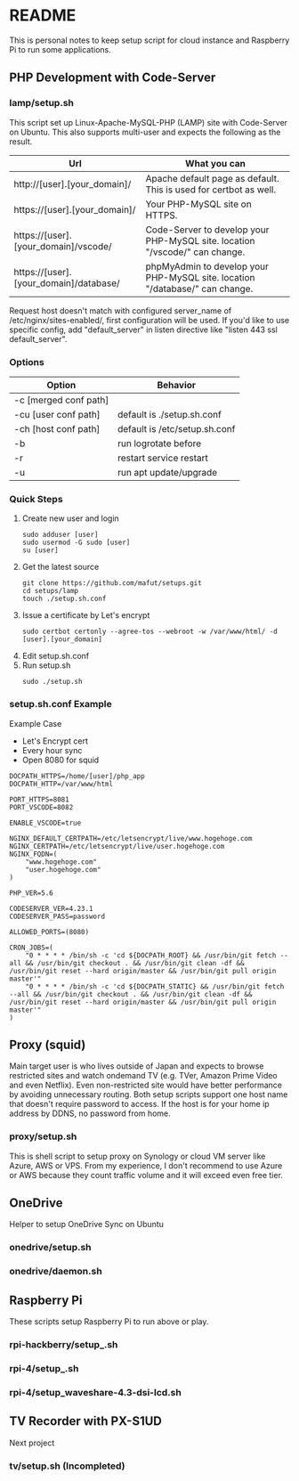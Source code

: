 # README

This is personal notes to keep setup script for cloud instance and Raspberry Pi to run some applications.

## PHP Development with Code-Server

### lamp/setup.sh

This script set up Linux-Apache-MySQL-PHP (LAMP) site with Code-Server on Ubuntu. This also supports multi-user and expects the following as the result.

| Url                                    | What you can                                                                 |
| -------------------------------------- | ---------------------------------------------------------------------------- |
| http://[user].[your_domain]/           | Apache default page as default. This is used for certbot as well.            |
| https://[user].[your_domain]/          | Your PHP-MySQL site on HTTPS.                                                |
| https://[user].[your_domain]/vscode/   | Code-Server to develop your PHP-MySQL site. location "/vscode/" can change.  |
| https://[user].[your_domain]/database/ | phpMyAdmin to develop your PHP-MySQL site. location "/database/" can change. |

Request host doesn't match with configured server_name of /etc/nginx/sites-enabled/, first configuration will be used.
If you'd like to use specific config, add "default_server" in listen directive like "listen 443 ssl default_server".

### Options

| Option                 | Behavior                      |
| ---------------------- | ----------------------------- |
| -c  [merged conf path] |
| -cu [user conf path]   | default is ./setup.sh.conf    |
| -ch [host conf path]   | default is /etc/setup.sh.conf |
| -b                     | run logrotate before          |
| -r                     | restart service restart       |
| -u                     | run apt update/upgrade        |

### Quick Steps
1. Create new user and login
    ```
    sudo adduser [user]
    sudo usermod -G sudo [user]
    su [user]
    ```
2. Get the latest source
    ```
    git clone https://github.com/mafut/setups.git
    cd setups/lamp
    touch ./setup.sh.conf
    ```
3. Issue a certificate by Let's encrypt
    ```
    sudo certbot certonly --agree-tos --webroot -w /var/www/html/ -d [user].[your_domain]
    ```
4. Edit setup.sh.conf
5. Run setup.sh
    ```
    sudo ./setup.sh
    ```

### setup.sh.conf Example

Example Case
* Let's Encrypt cert
* Every hour sync
* Open 8080 for squid

```
DOCPATH_HTTPS=/home/[user]/php_app
DOCPATH_HTTP=/var/www/html

PORT_HTTPS=8081
PORT_VSCODE=8082

ENABLE_VSCODE=true

NGINX_DEFAULT_CERTPATH=/etc/letsencrypt/live/www.hogehoge.com
NGINX_CERTPATH=/etc/letsencrypt/live/user.hogehoge.com
NGINX_FQDN=(
    "www.hogehoge.com"
    "user.hogehoge.com"
)

PHP_VER=5.6

CODESERVER_VER=4.23.1
CODESERVER_PASS=password

ALLOWED_PORTS=(8080)

CRON_JOBS=(
    "0 * * * * /bin/sh -c 'cd ${DOCPATH_ROOT} && /usr/bin/git fetch --all && /usr/bin/git checkout . && /usr/bin/git clean -df && /usr/bin/git reset --hard origin/master && /usr/bin/git pull origin master'"
    "0 * * * * /bin/sh -c 'cd ${DOCPATH_STATIC} && /usr/bin/git fetch --all && /usr/bin/git checkout . && /usr/bin/git clean -df && /usr/bin/git reset --hard origin/master && /usr/bin/git pull origin master'"
)
```

## Proxy (squid)

Main target user is who lives outside of Japan and expects to browse restricted sites and watch ondemand TV (e.g. TVer, Amazon Prime Video and even Netflix). Even non-restricted site would have better performance by avoiding unnecessary routing. Both setup scripts support one host name that doesn't require password to access. If the host is for your home ip address by DDNS, no password from home.

### proxy/setup.sh
This is shell script to setup proxy on Synology or cloud VM server like Azure, AWS or VPS. From my experience, I don't recommend to use Azure or AWS because they count traffic volume and it will exceed even free tier.


## OneDrive

Helper to setup OneDrive Sync on Ubuntu

### onedrive/setup.sh

### onedrive/daemon.sh


## Raspberry Pi

These scripts setup Raspberry Pi to run above or play.

### rpi-hackberry/setup_.sh

### rpi-4/setup_.sh

### rpi-4/setup_waveshare-4.3-dsi-lcd.sh


## TV Recorder with PX-S1UD

Next project

### tv/setup.sh (Incompleted)

